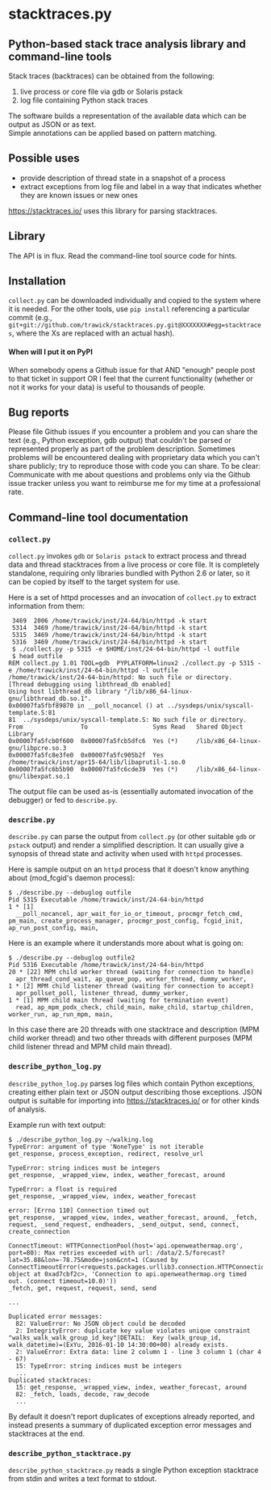 # stacktraces.py
## Python-based stack trace analysis library and command-line tools

Stack traces (backtraces) can be obtained from the following:

1. live process or core file via gdb or Solaris pstack
2. log file containing Python stack traces

The software builds a representation of the available data which can be output as JSON or as text.  
Simple annotations can be applied based on pattern matching.

## Possible uses

* provide description of thread state in a snapshot of a process
* extract exceptions from log file and label in a way that indicates whether they are known issues or new ones

<https://stacktraces.io/> uses this library for parsing stacktraces.

## Library

The API is in flux.  Read the command-line tool source code for hints.

## Installation

``collect.py`` can be downloaded individually and copied to the system where it is needed.  For the other tools, use ``pip install`` referencing a particular commit (e.g., ``git+git://github.com/trawick/stacktraces.py.git@XXXXXXX#egg=stacktraces``, where the Xs are replaced with an actual hash).

#### When will I put it on PyPI

When somebody opens a Github issue for that AND "enough" people post to that ticket in support OR I feel that the
current functionality (whether or not it works for your data) is useful to thousands of people.

## Bug reports

Please file Github issues if you encounter a problem and you can share the text (e.g., Python exception, gdb output) that 
couldn't be parsed or represented properly as part of the problem description.  Sometimes problems will be encountered
dealing with proprietary data  which you can't share publicly; try to reproduce those with code you can share.
To be clear:  Communicate with me about questions and problems only via the Github issue tracker unless you want to
reimburse me for my time at a professional rate.

## Command-line tool documentation

### ``collect.py``

``collect.py`` invokes ``gdb`` or ``Solaris pstack`` to extract process and thread data and thread stacktraces from a live process or core file.  It is completely standalone, requiring only libraries bundled with Python 2.6 or later, so it can be copied by itself to the target system for use.

Here is a set of httpd processes and an invocation of ``collect.py`` to extract information from them:

```
 3469  2006 /home/trawick/inst/24-64/bin/httpd -k start
 5314  3469 /home/trawick/inst/24-64/bin/httpd -k start
 5315  3469 /home/trawick/inst/24-64/bin/httpd -k start
 5316  3469 /home/trawick/inst/24-64/bin/httpd -k start
 $ ./collect.py -p 5315 -e $HOME/inst/24-64-bin/httpd -l outfile
 $ head outfile 
REM collect.py 1.01 TOOL=gdb  PYPLATFORM=linux2 ./collect.py -p 5315 -e /home/trawick/inst/24-64-bin/httpd -l outfile
/home/trawick/inst/24-64-bin/httpd: No such file or directory.
[Thread debugging using libthread_db enabled]
Using host libthread_db library "/lib/x86_64-linux-gnu/libthread_db.so.1".
0x00007fa5fbf89870 in __poll_nocancel () at ../sysdeps/unix/syscall-template.S:81
81	../sysdeps/unix/syscall-template.S: No such file or directory.
From                To                  Syms Read   Shared Object Library
0x00007fa5fcb0f600  0x00007fa5fcb5dfc6  Yes (*)     /lib/x86_64-linux-gnu/libpcre.so.3
0x00007fa5fc8e3fe0  0x00007fa5fc905b2f  Yes         /home/trawick/inst/apr15-64/lib/libaprutil-1.so.0
0x00007fa5fc6b5b90  0x00007fa5fc6cde39  Yes (*)     /lib/x86_64-linux-gnu/libexpat.so.1
```

The output file can be used as-is (essentially automated invocation of the debugger) or fed to ``describe.py``.

### ``describe.py``

``describe.py`` can parse the output from ``collect.py`` (or other suitable ``gdb`` or ``pstack`` output) and render a simplified description.  It can usually give a synopsis of thread state and activity when used with ``httpd`` processes.

Here is sample output on an ``httpd`` process that it doesn't know anything about (mod_fcgid's daemon process):

```
$ ./describe.py --debuglog outfile 
Pid 5315 Executable /home/trawick/inst/24-64-bin/httpd 
1 * [1]
  __poll_nocancel, apr_wait_for_io_or_timeout, procmgr_fetch_cmd, pm_main, create_process_manager, procmgr_post_config, fcgid_init, ap_run_post_config, main,
```

Here is an example where it understands more about what is going on:

```
$ ./describe.py --debuglog outfile2
Pid 5316 Executable /home/trawick/inst/24-64-bin/httpd 
20 * [22] MPM child worker thread (waiting for connection to handle)
  apr_thread_cond_wait, ap_queue_pop, worker_thread, dummy_worker, 
1 * [2] MPM child listener thread (waiting for connection to accept)
  apr_pollset_poll, listener_thread, dummy_worker, 
1 * [1] MPM child main thread (waiting for termination event)
  read, ap_mpm_podx_check, child_main, make_child, startup_children, worker_run, ap_run_mpm, main,
```

In this case there are 20 threads with one stacktrace and description (MPM child worker thread) and two other threads
with different purposes (MPM child listener thread and MPM child main thread).

### ``describe_python_log.py``

``describe_python_log.py`` parses log files which contain Python exceptions, creating either plain text or JSON output describing those exceptions.  JSON output is suitable for importing into <https://stacktraces.io/> or for other kinds of analysis.

Example run with text output:
```
$ ./describe_python_log.py ~/walking.log 
TypeError: argument of type 'NoneType' is not iterable
get_response, process_exception, redirect, resolve_url

TypeError: string indices must be integers
get_response, _wrapped_view, index, weather_forecast, around

TypeError: a float is required
get_response, _wrapped_view, index, weather_forecast

error: [Errno 110] Connection timed out
get_response, _wrapped_view, index, weather_forecast, around, _fetch, request, _send_request, endheaders, _send_output, send, connect, create_connection

ConnectTimeout: HTTPConnectionPool(host='api.openweathermap.org', port=80): Max retries exceeded with url: /data/2.5/forecast?lat=35.88&lon=-78.75&mode=json&cnt=1 (Caused by ConnectTimeoutError(<requests.packages.urllib3.connection.HTTPConnection object at 0xad7cbf2c>, 'Connection to api.openweathermap.org timed out. (connect timeout=10.0)'))
_fetch, get, request, request, send, send

...

Duplicated error messages:
  82: ValueError: No JSON object could be decoded
  2: IntegrityError: duplicate key value violates unique constraint "walks_walk_walk_group_id_key"|DETAIL:  Key (walk_group_id, walk_datetime)=(ExYu, 2016-01-10 14:30:00+00) already exists.
  2: ValueError: Extra data: line 2 column 1 - line 3 column 1 (char 4 - 67)
  15: TypeError: string indices must be integers
  ...
Duplicated stacktraces:
  15: get_response, _wrapped_view, index, weather_forecast, around
  82: _fetch, loads, decode, raw_decode
  ...
```

By default it doesn't report duplicates of exceptions already reported, and instead presents a summary of duplicated exception error messages and stacktraces at the end.

### ``describe_python_stacktrace.py``

``describe_python_stacktrace.py`` reads a single Python exception stacktrace from stdin and writes a text format to stdout.  
